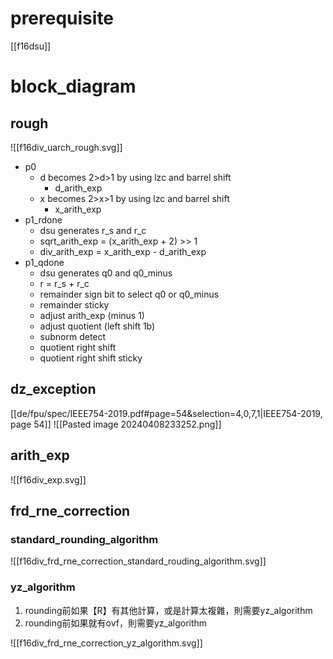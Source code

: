 # prerequisite

[[f16dsu]]

# block_diagram
## rough

![[f16div_uarch_rough.svg]]
- p0
	- d becomes 2>d>1 by using lzc and barrel shift
		- d_arith_exp
	- x becomes 2>x>1 by using lzc and barrel shift
		- x_arith_exp
- p1_rdone
	- dsu generates r_s and r_c
	- sqrt_arith_exp = (x_arith_exp + 2) >> 1
	- div_arith_exp = x_arith_exp - d_arith_exp
- p1_qdone
	- dsu generates q0 and q0_minus
	- r = r_s + r_c
	- remainder sign bit to select q0 or q0_minus
	- remainder sticky
	- adjust arith_exp (minus 1)
	- adjust quotient (left shift 1b)
	- subnorm detect
	- quotient right shift
	- quotient right shift sticky
## dz_exception
[[de/fpu/spec/IEEE754-2019.pdf#page=54&selection=4,0,7,1|IEEE754-2019, page 54]]
![[Pasted image 20240408233252.png]]


## arith_exp
![[f16div_exp.svg]]
## frd_rne_correction
### standard_rounding_algorithm
![[f16div_frd_rne_correction_standard_rouding_algorithm.svg]]
### yz_algorithm

1. rounding前如果【R】有其他計算，或是計算太複雜，則需要yz_algorithm
2. rounding前如果就有ovf，則需要yz_algorithm

![[f16div_frd_rne_correction_yz_algorithm.svg]]